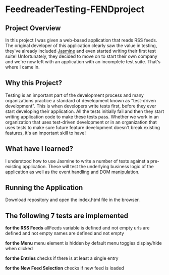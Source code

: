 # FeedreaderTesting-FENDproject

## Project Overview
In this project I was given a web-based application that reads RSS feeds. The original developer of this application clearly saw the value in testing, they've already included [Jasmine](http://jasmine.github.io/) and even started writing their first test suite! Unfortunately, they decided to move on to start their own company and we're now left with an application with an incomplete test suite.
That's where I came in.

## Why this Project?
Testing is an important part of the development process and many organizations practice a standard of development known as "test-driven development". This is when developers write tests first, before they ever start developing their application. All the tests initially fail and then they start writing application code to make these tests pass.
Whether we work in an organization that uses test-driven development or in an organization that uses tests to make sure future feature development doesn't break existing features, it's an important skill to have!

## What have I learned?
I understood how to use Jasmine to write a number of tests against a pre-existing application. These will test the underlying business logic of the application as well as the event handling and DOM manipulation.

## Running the Application
Download repository and open the index.html file in the browser.

## The following 7 tests are implemented

**for the RSS Feeds**
allFeeds variable is defined and not empty
urls are defined and not empty
names are defined and not empty

**for the Menu**
menu element is hidden by default
menu toggles display/hide when clicked

**for the Entries**
checks if there is at least a single entry

**for the New Feed Selection**
checks if new feed is loaded
